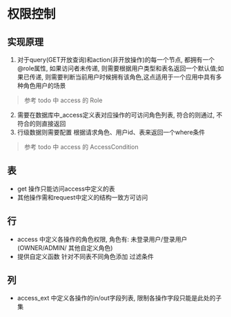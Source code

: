 # 权限控制

## 实现原理
1. 对于query(GET开放查询)和action(非开放操作)的每一个节点, 都拥有一个@role属性, 如果访问者未传递, 则需要根据用户类型和表名返回一个默认值;如果已传递, 则需要判断当前用户时候拥有该角色,这点适用于一个应用中具有多种角色用户的场景
> 参考 todo 中 access 的 Role

2. 需要在数据库中_access定义表对应操作的可访问角色列表, 符合的则通过, 不符合的则直接返回
3. 行级数据则需要配置 根据请求角色、用户id、表来返回一个where条件
> 参考 todo 中 access 的 AccessCondition


## 表
- get 操作只能访问access中定义的表
- 其他操作需和request中定义的结构一致方可访问

## 行
- access 中定义各操作的角色权限, 角色有: 未登录用户/登录用户(OWNER/ADMIN/ 其他自定义角色)
- 提供自定义函数 针对不同表不同角色添加 过滤条件

## 列
- access_ext 中定义各操作的in/out字段列表, 限制各操作字段只能是此处的子集


